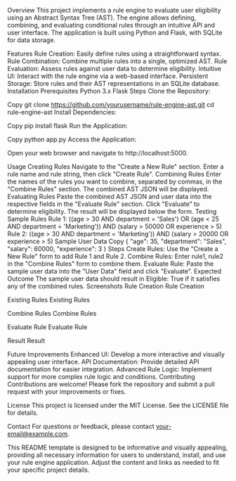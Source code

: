 Overview
This project implements a rule engine to evaluate user eligibility using an Abstract Syntax Tree (AST). The engine allows defining, combining, and evaluating conditional rules through an intuitive API and user interface. The application is built using Python and Flask, with SQLite for data storage.

Features
Rule Creation: Easily define rules using a straightforward syntax.
Rule Combination: Combine multiple rules into a single, optimized AST.
Rule Evaluation: Assess rules against user data to determine eligibility.
Intuitive UI: Interact with the rule engine via a web-based interface.
Persistent Storage: Store rules and their AST representations in an SQLite database.
Installation
Prerequisites
Python 3.x
Flask
Steps
Clone the Repository:

Copy
git clone https://github.com/yourusername/rule-engine-ast.git
cd rule-engine-ast
Install Dependencies:

Copy
pip install flask
Run the Application:

Copy
python app.py
Access the Application:

Open your web browser and navigate to http://localhost:5000.

Usage
Creating Rules
Navigate to the "Create a New Rule" section.
Enter a rule name and rule string, then click "Create Rule".
Combining Rules
Enter the names of the rules you want to combine, separated by commas, in the "Combine Rules" section.
The combined AST JSON will be displayed.
Evaluating Rules
Paste the combined AST JSON and user data into the respective fields in the "Evaluate Rule" section.
Click "Evaluate" to determine eligibility. The result will be displayed below the form.
Testing
Sample Rules
Rule 1: ((age > 30 AND department = 'Sales') OR (age < 25 AND department = 'Marketing')) AND (salary > 50000 OR experience > 5)
Rule 2: ((age > 30 AND department = 'Marketing')) AND (salary > 20000 OR experience > 5)
Sample User Data
Copy
{
  "age": 35,
  "department": "Sales",
  "salary": 60000,
  "experience": 3
}
Steps
Create Rules: Use the "Create a New Rule" form to add Rule 1 and Rule 2.
Combine Rules: Enter rule1, rule2 in the "Combine Rules" form to combine them.
Evaluate Rule: Paste the sample user data into the "User Data" field and click "Evaluate".
Expected Outcome
The sample user data should result in Eligible: True if it satisfies any of the combined rules.
Screenshots
Rule Creation
Rule Creation

Existing Rules
Existing Rules

Combine Rules
Combine Rules

Evaluate Rule
Evaluate Rule

Result
Result

Future Improvements
Enhanced UI: Develop a more interactive and visually appealing user interface.
API Documentation: Provide detailed API documentation for easier integration.
Advanced Rule Logic: Implement support for more complex rule logic and conditions.
Contributing
Contributions are welcome! Please fork the repository and submit a pull request with your improvements or fixes.

License
This project is licensed under the MIT License. See the LICENSE file for details.

Contact
For questions or feedback, please contact your-email@example.com.

This README template is designed to be informative and visually appealing, providing all necessary information for users to understand, install, and use your rule engine application. Adjust the content and links as needed to fit your specific project details.

